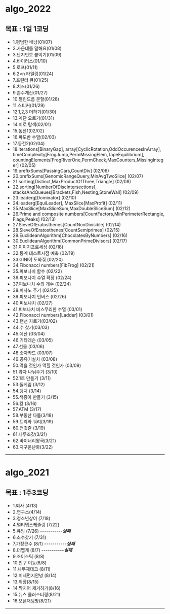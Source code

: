 
# algo_2022


## 목표 : 1일 1코딩
  - 1.평범한 배낭(01/07)
  - 2.가운데를 말해요(01/08)
  - 3.단지번호 붙이기(01/09)
  - 4.바이러스(01/10)
  - 5.로프(01/11)
  - 6.2×n 타일링(01/24)
  - 7.프린터 큐(01/25)
  - 8.치즈(01/26)
  - 9.촌수계산(01/27)
  - 10.펠린드롬 분할(01/28)
  - 11.스티커(01/29)
  - 12.1,2,3 더하기(01/30)
  - 13.계단 오르기(01/31)
  - 14.미로 탐색(02/01)
  - 15.동전1(02/02)
  - 16.파도반 수열(02/03)
  - 17.동전2(02/04)
  - 18.iterations[BinaryGap], array[CyclicRotation,OddOccurencesInArray], timeComplexity[FrogJump,PermMissingElem,TapeEquilibrium], countingElements[FrogRiverOne,PermCheck,MaxCounters,MissingInteger] (02/05)
  - 19.prefixSums[PassingCars,CountDiv] (02/06)
  - 20.prefixSums[GenomicRangeQuery,MinAvgTwoSlice] (02/07)
  - 21.sorting[Distinct,MaxProductOfThree,Triangle] (02/08)
  - 22.sorting[NumberOfDiscIntersections], stacksAndQueues[Brackets,Fish,Nesting,StoneWall] (02/09)
  - 23.leaderg[Dominator] (02/10)
  - 24.leaderg[EquiLeader], MaxSlice[MaxProfit] (02/11)
  - 25.MaxSlice[MaxSliceSum,MaxDoubleSliceSum] (02/12)
  - 26.Prime and composite numbers[CountFactors,MinPerimeterRectangle, Flags,Peaks] (02/13)
  - 27.SieveOfEratosthenes[CountNonDivisible] (02/14)
  - 28.SieveOfEratosthenes[CountSemiprimes] (02/15)
  - 29.EuclideanAlgorithm[ChocolatesByNumbers] (02/16)
  - 30.EuclideanAlgorithm[CommonPrimeDivisors] (02/17)
  - 31.이미지프로세싱 (02/18)
  - 32.통계 테스트시점 예측 (02/19)
  - 33.GINI야 도와줘 (02/20)
  - 34.Fibonacci numbers[FibFrog] (02/21)
  - 35.피보나치 함수 (02/22)
  - 36.피보나치 수열 확장 (02/24)
  - 37.피보나치 수의 개수 (02/24)
  - 38.피사노 주기 (02/25)
  - 39.피보나치 인버스 (02/26)
  - 40.피보나치 (02/27)
  - 41.피보나치 비스무리한 수열 (03/01)
  - 42.Fibonacci numbers[Ladder] (03/01)
  - 43.랜선 자르기(03/02)
  - 44.수 찾기(03/03)
  - 45.예산 (03/04)
  - 46.기타레슨 (03/05)
  - 47.선물 (03/06)
  - 48.숫자카드 (03/07)
  - 49.공유기설치 (03/08)
  - 50.먹을 것인가 먹힐 것인가 (03/09)
  - 51.과자 나눠주기 (3/10)
  - 52.1로 만들기 (3/11)
  - 53.돌게임 (3/12)
  - 54.덩치 (3/14)
  - 55.색종이 만들기 (3/15)
  - 56.킹 (3/16)
  - 57.ATM (3/17)
  - 58.부동산 다툼(3/18)
  - 59.트리와 쿼리(3/19)
  - 60.전깃줄 (3/19)
  - 61.나무조갓(3/21)
  - 62.바이너리왕국(3/21)
  - 63.지구온난화(3/22)
--------------------------------------------------------
# algo_2021


## 목표 : 1주3코딩
  - 1.퇴사 (4/13)
  - 2.연구소(4/14)
  - 3.청소년상어 (7/18)
  - 4.멀티탭스케줄링 (7/22)
  - 5.큐빙 (7/26) -----------***실패***
  - 6.소수찾기 (7/31)
  - 7.가장큰수 (8/1) -----------***실패***
  - 8.더맵게 (8/7) -----------***실패***
  - 9.조이스틱 (8/8)
  - 10.인구 이동(8/8)
  - 11.나무재테크 (8/11)
  - 12.미세먼지안녕 (8/14)
  - 13.위장(8/15)
  - 14.짝지어 제거하기(8/16)
  - 15.뉴스 클러스터링(8/21)
  - 16.오픈채팅방(8/21)



----------------------------------------------------------
